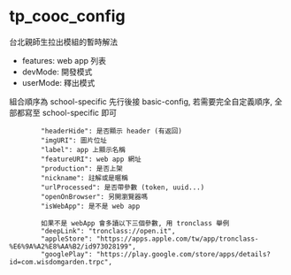 # tp_cooc_config


台北親師生拉出模組的暫時解法

* features: web app 列表
* devMode: 開發模式
* userMode: 釋出模式

組合順序為 school-specific 先行後接 basic-config, 若需要完全自定義順序, 全部都寫至 school-specific 即可

            "headerHide": 是否顯示 header (有返回)
            "imgURI": 圖片位址
            "label": app 上顯示名稱
            "featureURI": web app 網址
            "production": 是否上架
            "nickname": 註解或是暱稱
            "urlProcessed": 是否帶參數 (token, uuid...)
            "openOnBrowser": 另開瀏覽器嗎
            "isWebApp": 是不是 web app
            
            如果不是 webApp 會多讀以下三個參數, 用 tronclass 舉例
            "deepLink": "tronclass://open.it",
            "appleStore": "https://apps.apple.com/tw/app/tronclass-%E6%9A%A2%E8%AA%B2/id973028199",
            "googlePlay": "https://play.google.com/store/apps/details?id=com.wisdomgarden.trpc",

